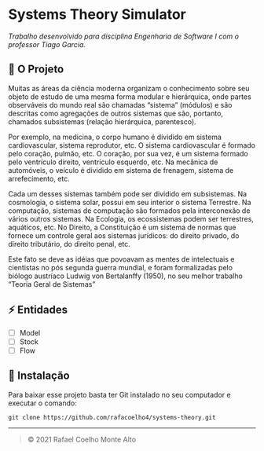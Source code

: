 # Systems Theory Simulator
<i>Trabalho desenvolvido para disciplina Engenharia de Software I com o professor Tiago Garcia.</i>

## 🚀 O Projeto
Muitas as áreas da ciência moderna organizam o conhecimento sobre seu objeto de estudo de uma mesma forma modular e hierárquica, onde partes observáveis do mundo real são chamadas “sistema” (módulos) e são descritas como agregações de outros sistemas que são, portanto, chamados subsistemas (relação hierárquica, parentesco). 

Por exemplo, na medicina, o corpo humano é dividido em sistema cardiovascular, sistema reprodutor, etc. O sistema cardiovascular é formado pelo coração, pulmão, etc. O coração, por sua vez, é um sistema formado pelo ventrículo direito, ventrículo esquerdo, etc. Na mecânica de automóveis, o veículo é dividido em sistema de frenagem, sistema de arrefecimento, etc. 

Cada um desses sistemas também pode ser dividido em subsistemas. Na cosmologia, o sistema solar, possui em seu interior o sistema Terrestre. Na computação, sistemas de computação são formados pela interconexão de vários outros sistemas. Na Ecologia, os ecossistemas podem ser terrestres, aquáticos, etc. No Direito, a Constituição é um sistema de normas que fornece um controle geral aos sistemas jurídicos: do direito privado, do direito tributário, do direito penal, etc. 

Este fato se deve as idéias que povoavam as mentes de intelectuais e cientistas no pós segunda guerra mundial, e foram formalizadas pelo biólogo austríaco Ludwig von Bertalanffy (1950), no seu melhor trabalho “Teoria Geral de Sistemas”

## ⚡ Entidades

 - [ ] Model
 - [ ] Stock
 - [ ] Flow

## 📁 Instalação

Para baixar esse projeto basta ter Git instalado no seu computador e executar o comando:
```
git clone https://github.com/rafacoelho4/systems-theory.git
```

---

> © 2021 Rafael Coelho Monte Alto
